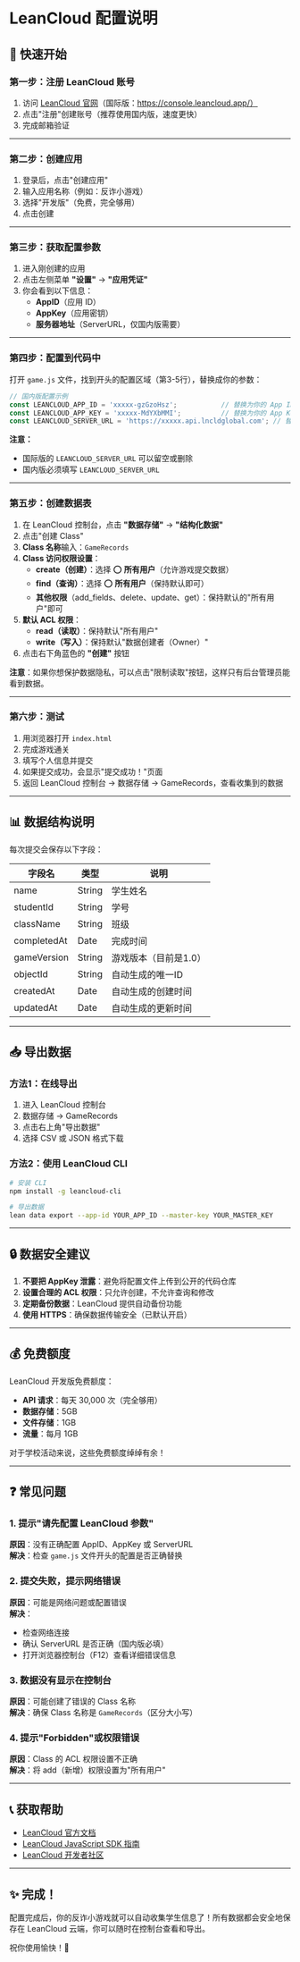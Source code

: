 # LeanCloud 配置说明

## 🚀 快速开始

### 第一步：注册 LeanCloud 账号

1. 访问 [LeanCloud 官网](https://console.leancloud.cn/)（国际版：https://console.leancloud.app/）
2. 点击"注册"创建账号（推荐使用国内版，速度更快）
3. 完成邮箱验证

---

### 第二步：创建应用

1. 登录后，点击"创建应用"
2. 输入应用名称（例如：反诈小游戏）
3. 选择"开发版"（免费，完全够用）
4. 点击创建

---

### 第三步：获取配置参数

1. 进入刚创建的应用
2. 点击左侧菜单 **"设置"** → **"应用凭证"**
3. 你会看到以下信息：
   - **AppID**（应用 ID）
   - **AppKey**（应用密钥）
   - **服务器地址**（ServerURL，仅国内版需要）

---

### 第四步：配置到代码中

打开 `game.js` 文件，找到开头的配置区域（第3-5行），替换成你的参数：

```javascript
// 国内版配置示例
const LEANCLOUD_APP_ID = 'xxxxx-gzGzoHsz';           // 替换为你的 App ID
const LEANCLOUD_APP_KEY = 'xxxxx-MdYXbMMI';          // 替换为你的 App Key
const LEANCLOUD_SERVER_URL = 'https://xxxxx.api.lncldglobal.com'; // 替换为你的服务器地址
```

**注意：**
- 国际版的 `LEANCLOUD_SERVER_URL` 可以留空或删除
- 国内版必须填写 `LEANCLOUD_SERVER_URL`

---

### 第五步：创建数据表

1. 在 LeanCloud 控制台，点击 **"数据存储"** → **"结构化数据"**
2. 点击"创建 Class"
3. **Class 名称**输入：`GameRecords`
4. **Class 访问权限设置**：
   - **create（创建）**：选择 ⭕ **所有用户**（允许游戏提交数据）
   - **find（查询）**：选择 ⭕ **所有用户**（保持默认即可）
   - **其他权限**（add_fields、delete、update、get）：保持默认的"所有用户"即可
5. **默认 ACL 权限**：
   - **read（读取）**：保持默认"所有用户"
   - **write（写入）**：保持默认"数据创建者（Owner）"
6. 点击右下角蓝色的 **"创建"** 按钮

**注意**：如果你想保护数据隐私，可以点击"限制读取"按钮，这样只有后台管理员能看到数据。

---

### 第六步：测试

1. 用浏览器打开 `index.html`
2. 完成游戏通关
3. 填写个人信息并提交
4. 如果提交成功，会显示"提交成功！"页面
5. 返回 LeanCloud 控制台 → 数据存储 → GameRecords，查看收集到的数据

---

## 📊 数据结构说明

每次提交会保存以下字段：

| 字段名 | 类型 | 说明 |
|--------|------|------|
| name | String | 学生姓名 |
| studentId | String | 学号 |
| className | String | 班级 |
| completedAt | Date | 完成时间 |
| gameVersion | String | 游戏版本（目前是1.0） |
| objectId | String | 自动生成的唯一ID |
| createdAt | Date | 自动生成的创建时间 |
| updatedAt | Date | 自动生成的更新时间 |

---

## 📥 导出数据

### 方法1：在线导出
1. 进入 LeanCloud 控制台
2. 数据存储 → GameRecords
3. 点击右上角"导出数据"
4. 选择 CSV 或 JSON 格式下载

### 方法2：使用 LeanCloud CLI
```bash
# 安装 CLI
npm install -g leancloud-cli

# 导出数据
lean data export --app-id YOUR_APP_ID --master-key YOUR_MASTER_KEY
```

---

## 🔒 数据安全建议

1. **不要把 AppKey 泄露**：避免将配置文件上传到公开的代码仓库
2. **设置合理的 ACL 权限**：只允许创建，不允许查询和修改
3. **定期备份数据**：LeanCloud 提供自动备份功能
4. **使用 HTTPS**：确保数据传输安全（已默认开启）

---

## 💰 免费额度

LeanCloud 开发版免费额度：
- **API 请求**：每天 30,000 次（完全够用）
- **数据存储**：5GB
- **文件存储**：1GB
- **流量**：每月 1GB

对于学校活动来说，这些免费额度绰绰有余！

---

## ❓ 常见问题

### 1. 提示"请先配置 LeanCloud 参数"
**原因**：没有正确配置 AppID、AppKey 或 ServerURL  
**解决**：检查 `game.js` 文件开头的配置是否正确替换

### 2. 提交失败，提示网络错误
**原因**：可能是网络问题或配置错误  
**解决**：
- 检查网络连接
- 确认 ServerURL 是否正确（国内版必填）
- 打开浏览器控制台（F12）查看详细错误信息

### 3. 数据没有显示在控制台
**原因**：可能创建了错误的 Class 名称  
**解决**：确保 Class 名称是 `GameRecords`（区分大小写）

### 4. 提示"Forbidden"或权限错误
**原因**：Class 的 ACL 权限设置不正确  
**解决**：将 add（新增）权限设置为"所有用户"

---

## 📞 获取帮助

- [LeanCloud 官方文档](https://docs.leancloud.cn/)
- [LeanCloud JavaScript SDK 指南](https://leancloud.cn/docs/sdk_setup-js.html)
- [LeanCloud 开发者社区](https://forum.leancloud.cn/)

---

## ✨ 完成！

配置完成后，你的反诈小游戏就可以自动收集学生信息了！所有数据都会安全地保存在 LeanCloud 云端，你可以随时在控制台查看和导出。

祝你使用愉快！🎉


